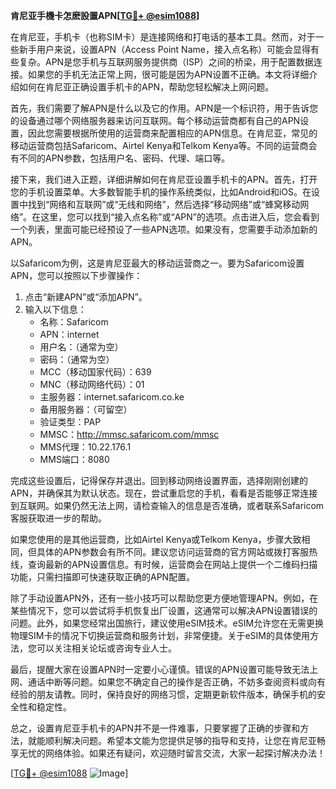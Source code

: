 **肯尼亚手機卡怎麽設置APN[[TG💪+ @esim1088](https://t.me/s/esim1088)]**

在肯尼亚，手机卡（也称SIM卡）是连接网络和打电话的基本工具。然而，对于一些新手用户来说，设置APN（Access Point Name，接入点名称）可能会显得有些复杂。APN是您手机与互联网服务提供商（ISP）之间的桥梁，用于配置数据连接。如果您的手机无法正常上网，很可能是因为APN设置不正确。本文将详细介绍如何在肯尼亚正确设置手机卡的APN，帮助您轻松解决上网问题。

首先，我们需要了解APN是什么以及它的作用。APN是一个标识符，用于告诉您的设备通过哪个网络服务器来访问互联网。每个移动运营商都有自己的APN设置，因此您需要根据所使用的运营商来配置相应的APN信息。在肯尼亚，常见的移动运营商包括Safaricom、Airtel Kenya和Telkom Kenya等。不同的运营商会有不同的APN参数，包括用户名、密码、代理、端口等。

接下来，我们进入正题，详细讲解如何在肯尼亚设置手机卡的APN。首先，打开您的手机设置菜单。大多数智能手机的操作系统类似，比如Android和iOS。在设置中找到“网络和互联网”或“无线和网络”，然后选择“移动网络”或“蜂窝移动网络”。在这里，您可以找到“接入点名称”或“APN”的选项。点击进入后，您会看到一个列表，里面可能已经预设了一些APN选项。如果没有，您需要手动添加新的APN。

以Safaricom为例，这是肯尼亚最大的移动运营商之一。要为Safaricom设置APN，您可以按照以下步骤操作：

1. 点击“新建APN”或“添加APN”。
2. 输入以下信息：
   - 名称：Safaricom
   - APN：internet
   - 用户名：（通常为空）
   - 密码：（通常为空）
   - MCC（移动国家代码）：639
   - MNC（移动网络代码）：01
   - 主服务器：internet.safaricom.co.ke
   - 备用服务器：（可留空）
   - 验证类型：PAP
   - MMSC：http://mmsc.safaricom.com/mmsc
   - MMS代理：10.22.176.1
   - MMS端口：8080

完成这些设置后，记得保存并退出。回到移动网络设置界面，选择刚刚创建的APN，并确保其为默认状态。现在，尝试重启您的手机，看看是否能够正常连接到互联网。如果仍然无法上网，请检查输入的信息是否准确，或者联系Safaricom客服获取进一步的帮助。

如果您使用的是其他运营商，比如Airtel Kenya或Telkom Kenya，步骤大致相同，但具体的APN参数会有所不同。建议您访问运营商的官方网站或拨打客服热线，查询最新的APN设置信息。有时候，运营商会在网站上提供一个二维码扫描功能，只需扫描即可快速获取正确的APN配置。

除了手动设置APN外，还有一些小技巧可以帮助您更方便地管理APN。例如，在某些情况下，您可以尝试将手机恢复出厂设置，这通常可以解决APN设置错误的问题。此外，如果您经常出国旅行，建议使用eSIM技术。eSIM允许您在无需更换物理SIM卡的情况下切换运营商和服务计划，非常便捷。关于eSIM的具体使用方法，您可以关注相关论坛或咨询专业人士。

最后，提醒大家在设置APN时一定要小心谨慎。错误的APN设置可能导致无法上网、通话中断等问题。如果您不确定自己的操作是否正确，不妨多查阅资料或向有经验的朋友请教。同时，保持良好的网络习惯，定期更新软件版本，确保手机的安全性和稳定性。

总之，设置肯尼亚手机卡的APN并不是一件难事，只要掌握了正确的步骤和方法，就能顺利解决问题。希望本文能为您提供足够的指导和支持，让您在肯尼亚畅享无忧的网络体验。如果还有疑问，欢迎随时留言交流，大家一起探讨解决办法！

[[TG💪+ @esim1088](https://t.me/s/esim1088) ![Image](https://i.postimg.cc/4NQfJmqS/Snipaste-2025-05-13-00-14-12.png)]